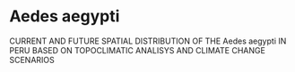 # Aedes aegypti
CURRENT AND FUTURE SPATIAL DISTRIBUTION OF THE Aedes aegypti IN PERU BASED ON TOPOCLIMATIC ANALISYS AND CLIMATE CHANGE SCENARIOS
